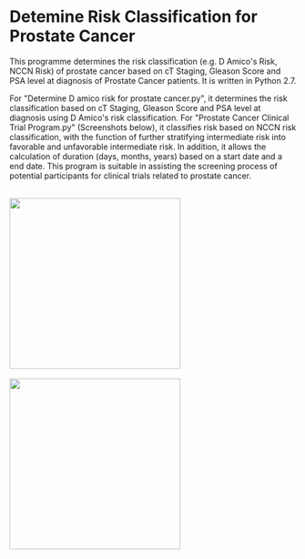 # Detemine Risk Classification for Prostate Cancer

This programme determines the risk classification (e.g. D Amico's Risk, NCCN Risk) of prostate cancer based on cT Staging, Gleason Score and PSA level at diagnosis of Prostate Cancer patients. It is written in Python 2.7.

For "Determine D amico risk for prostate cancer.py", it determines the risk classification based on cT Staging, Gleason Score and PSA level at diagnosis using D Amico's risk classification. For "Prostate Cancer Clinical Trial Program.py" (Screenshots below), it classifies risk based on NCCN risk classification, with the function of further stratifying intermediate risk into favorable and unfavorable intermediate risk. In addition, it allows the calculation of duration (days, months, years) based on a start date and a end date. This program is suitable in assisting the screening process of potential participants for clinical trials related to prostate cancer. 

<br>
<img height = "300", src = "https://github.com/conan-koh123/Detemine-Risk-Classification-for-Prostate-Cancer/blob/master/prostate%20cancer%20clinical%20trial%20program%20NCCN%20risk%20classification.png"/>
</br>
<br>
<img height = "300", src = "https://github.com/conan-koh123/Detemine-Risk-Classification-for-Prostate-Cancer/blob/master/prostate%20cancer%20clinical%20trial%20date%20calculation.png"/>
</br>
